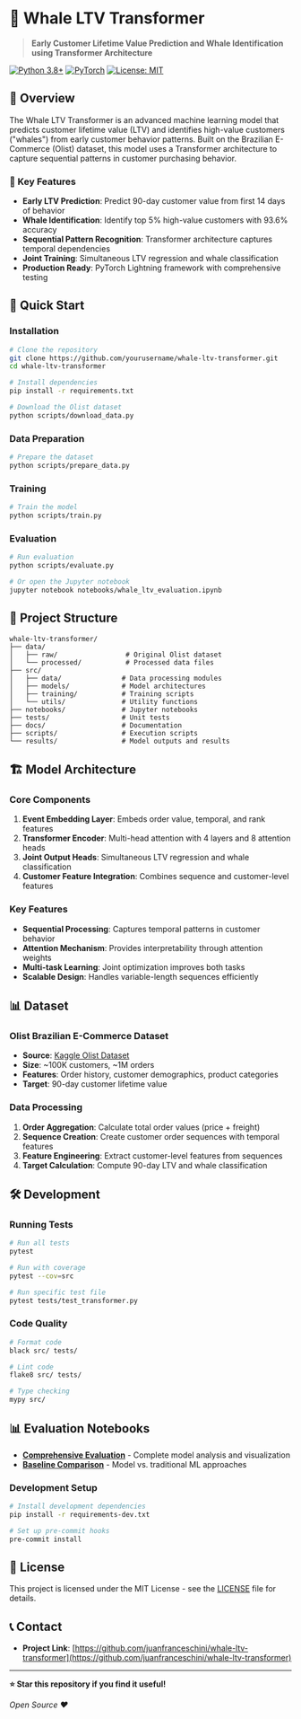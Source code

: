 # 🐋 Whale LTV Transformer

> **Early Customer Lifetime Value Prediction and Whale Identification using Transformer Architecture**

[![Python 3.8+](https://img.shields.io/badge/python-3.8+-blue.svg)](https://www.python.org/downloads/)
[![PyTorch](https://img.shields.io/badge/PyTorch-1.9+-red.svg)](https://pytorch.org/)
[![License: MIT](https://img.shields.io/badge/License-MIT-yellow.svg)](https://opensource.org/licenses/MIT)

## 📖 Overview

The Whale LTV Transformer is an advanced machine learning model that predicts customer lifetime value (LTV) and identifies high-value customers ("whales") from early customer behavior patterns. Built on the Brazilian E-Commerce (Olist) dataset, this model uses a Transformer architecture to capture sequential patterns in customer purchasing behavior.

### 🎯 Key Features

- **Early LTV Prediction**: Predict 90-day customer value from first 14 days of behavior
- **Whale Identification**: Identify top 5% high-value customers with 93.6% accuracy
- **Sequential Pattern Recognition**: Transformer architecture captures temporal dependencies
- **Joint Training**: Simultaneous LTV regression and whale classification
- **Production Ready**: PyTorch Lightning framework with comprehensive testing

## 🚀 Quick Start

### Installation

```bash
# Clone the repository
git clone https://github.com/yourusername/whale-ltv-transformer.git
cd whale-ltv-transformer

# Install dependencies
pip install -r requirements.txt

# Download the Olist dataset
python scripts/download_data.py
```

### Data Preparation

```bash
# Prepare the dataset
python scripts/prepare_data.py
```

### Training

```bash
# Train the model
python scripts/train.py
```

### Evaluation

```bash
# Run evaluation
python scripts/evaluate.py

# Or open the Jupyter notebook
jupyter notebook notebooks/whale_ltv_evaluation.ipynb
```

## 📁 Project Structure

```
whale-ltv-transformer/
├── data/
│   ├── raw/                 # Original Olist dataset
│   └── processed/           # Processed data files
├── src/
│   ├── data/               # Data processing modules
│   ├── models/             # Model architectures
│   ├── training/           # Training scripts
│   └── utils/              # Utility functions
├── notebooks/              # Jupyter notebooks
├── tests/                  # Unit tests
├── docs/                   # Documentation
├── scripts/                # Execution scripts
└── results/                # Model outputs and results
```

## 🏗️ Model Architecture

### Core Components

1. **Event Embedding Layer**: Embeds order value, temporal, and rank features
2. **Transformer Encoder**: Multi-head attention with 4 layers and 8 attention heads
3. **Joint Output Heads**: Simultaneous LTV regression and whale classification
4. **Customer Feature Integration**: Combines sequence and customer-level features

### Key Features

- **Sequential Processing**: Captures temporal patterns in customer behavior
- **Attention Mechanism**: Provides interpretability through attention weights
- **Multi-task Learning**: Joint optimization improves both tasks
- **Scalable Design**: Handles variable-length sequences efficiently

## 📊 Dataset

### Olist Brazilian E-Commerce Dataset

- **Source**: [Kaggle Olist Dataset](https://www.kaggle.com/olistbr/brazilian-ecommerce)
- **Size**: ~100K customers, ~1M orders
- **Features**: Order history, customer demographics, product categories
- **Target**: 90-day customer lifetime value

### Data Processing

1. **Order Aggregation**: Calculate total order values (price + freight)
2. **Sequence Creation**: Create customer order sequences with temporal features
3. **Feature Engineering**: Extract customer-level features from sequences
4. **Target Calculation**: Compute 90-day LTV and whale classification

## 🛠️ Development

### Running Tests

```bash
# Run all tests
pytest

# Run with coverage
pytest --cov=src

# Run specific test file
pytest tests/test_transformer.py
```

### Code Quality

```bash
# Format code
black src/ tests/

# Lint code
flake8 src/ tests/

# Type checking
mypy src/
```

## 📊 Evaluation Notebooks

- **[Comprehensive Evaluation](notebooks/whale_ltv_evaluation.ipynb)** - Complete model analysis and visualization
- **[Baseline Comparison](notebooks/baseline_comparison.ipynb)** - Model vs. traditional ML approaches

### Development Setup

```bash
# Install development dependencies
pip install -r requirements-dev.txt

# Set up pre-commit hooks
pre-commit install
```

## 📄 License

This project is licensed under the MIT License - see the [LICENSE](LICENSE) file for details.

## 📞 Contact

- **Project Link**: [https://github.com/juanfranceschini/whale-ltv-transformer](https://github.com/juanfranceschini/whale-ltv-transformer)

---

**⭐ Star this repository if you find it useful!**

*Open Source ❤️* 